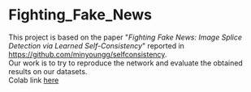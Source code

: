 # Fighting_Fake_News
This project is based on the paper "*Fighting Fake News: Image Splice Detection via Learned Self-Consistency*" reported in https://github.com/minyoungg/selfconsistency. <br />
Our work is to try to reproduce the network and evaluate the obtained results on our datasets.  <br />
Colab link [here](https://colab.research.google.com/drive/1uP3F0JmXhgdFxL2xcu2q1NSZnGbCQhQG?usp=sharing)
